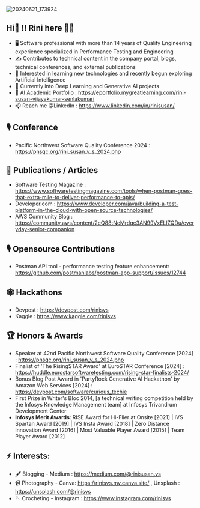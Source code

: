 ![20240621_173924](https://github.com/user-attachments/assets/5edba458-df18-413f-a6a2-eb700025f067)

## Hi👋 !! Rini here 🦸‍♀️

<!--
**rinisvs/rinisvs** is a ✨ _special_ ✨ repository because its `README.md` (this file) appears on your GitHub profile.
-->

- 🖥️ Software professional with more than 14 years of Quality Engineering experience specialized in Performance Testing and Engineering
- ✍️ Contributes to technical content in the company portal, blogs, technical conferences, and external publications
- 🌱 Interested in learning new technologies and recently begun exploring Artificial Intelligence
- 🔭 Currently into Deep Learning and Generative AI projects
- 📗 AI Academic Portfolio : https://eportfolio.mygreatlearning.com/rini-susan-vijayakumar-senlakumari
- 📫 Reach me @LinkedIn : https://www.linkedin.com/in/rinisusan/


##  🎙️ Conference
   -   Pacific Northwest Software Quality Conference 2024 : https://pnsqc.org/rini_susan_v_s_2024.php
##  📖 Publications / Articles
   - Software Testing Magazine : https://www.softwaretestingmagazine.com/tools/when-postman-goes-that-extra-mile-to-deliver-performance-to-apis/
   - Developer.com : https://www.developer.com/java/building-a-test-platform-in-the-cloud-with-open-source-technologies/
   - AWS Community Blog : https://community.aws/content/2cQ88tNcMrdqc3AN99VxELlZQDu/everyday-senior-companion
##  🎙️ Opensource Contributions
   -   Postman API tool - performance testing feature enhancement: https://github.com/postmanlabs/postman-app-support/issues/12744
##  🕸️ Hackathons
   - Devpost : https://devpost.com/rinisvs
   - Kaggle : https://www.kaggle.com/rinisvs
##  🏆 Honors & Awards 
   - Speaker at 42nd Pacific Northwest Software Quality Conference [2024] : https://pnsqc.org/rini_susan_v_s_2024.php
   - Finalist of 'The RisingSTAR Award' at EuroSTAR Conference [2024] : https://huddle.eurostarsoftwaretesting.com/rising-star-finalists-2024/
   - Bonus Blog Post Award in 'PartyRock Generative AI Hackathon' by Amazon Web Services [2024] : https://devpost.com/software/curious_techie
   - First Prize in Writer's Bloc 2014, [a technical writing competition held by the Infosys Knowledge Management team] at Infosys Trivandrum Development Center
   - **Infosys Merit Awards**:  RISE Award for Hi-Flier at Onsite [2021] | IVS Spartan Award [2019] | IVS Insta Award [2018] | Zero Distance Innovation Award [2016] |
     Most Valuable Player Award [2015] | Team Player Award [2012] 

##  ⚡ Interests:
   - 🖋️ Blogging -
     Medium : https://medium.com/@rinisusan.vs
  - 📹 Photography - 
    Canva: https://rinisvs.my.canva.site/ ,
    Unsplash : https://unsplash.com/@rinisvs
  - 🪡 Crocheting -
    Instagram : https://www.instagram.com/rinisvs
     

